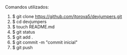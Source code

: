 
Comandos utilizados: 

1. $ git clone https://github.com/jtorova5/devjumpers.git
2. $ cd devjumpers
3. $ touch README.md
4. $ git status
5. $ git add .
6. $ git commit -m "commit inicial"
7. $ git push
